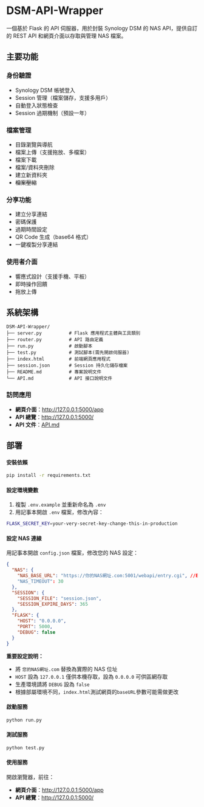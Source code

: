 # DSM-API-Wrapper

一個基於 Flask 的 API 伺服器，用於封裝 Synology DSM 的 NAS API，提供自訂的 REST API 和網頁介面以存取與管理 NAS 檔案。

## 主要功能

### 身份驗證
- Synology DSM 帳號登入
- Session 管理（檔案儲存，支援多用戶）
- 自動登入狀態檢查
- Session 過期機制（預設一年）

### 檔案管理
- 目錄瀏覽與導航
- 檔案上傳（支援拖放、多檔案）
- 檔案下載
- 檔案/資料夾刪除
- 建立新資料夾
- ~~檔案壓縮~~

### 分享功能
- 建立分享連結
- 密碼保護
- 過期時間設定
- QR Code 生成（base64 格式）
- 一鍵複製分享連結

### 使用者介面
- 響應式設計（支援手機、平板）
- 即時操作回饋
- 拖放上傳

## 系統架構

```
DSM-API-Wrapper/
├── server.py          # Flask 應用程式主體與工具類別
├── router.py          # API 路由定義
├── run.py             # 啟動腳本
├── test.py            # 測試腳本(需先開啟伺服器)
├── index.html         # 前端網頁應用程式
├── session.json       # Session 持久化儲存檔案
├── README.md          # 專案說明文件
└── API.md             # API 接口說明文件
```

### 訪問應用
- **網頁介面**：http://127.0.0.1:5000/app
- **API 總覽**：http://127.0.0.1:5000/
- **API 文件**：[API.md](API.md)

## 部署

#### 安裝依賴
```bash
pip install -r requirements.txt
```

#### 設定環境變數
1. 複製 `.env.example` 並重新命名為 `.env`
2. 用記事本開啟 `.env` 檔案，修改內容：
```bash
FLASK_SECRET_KEY=your-very-secret-key-change-this-in-production
```

#### 設定 NAS 連線
用記事本開啟 `config.json` 檔案，修改您的 NAS 設定：
```json
{
  "NAS": {
    "NAS_BASE_URL": "https://你的NAS網址.com:5001/webapi/entry.cgi", //EX: "https://cwds.taivs.tp.edu.tw:5001/webapi/entry.cgi"
    "NAS_TIMEOUT": 30
  },
  "SESSION": {
    "SESSION_FILE": "session.json",
    "SESSION_EXPIRE_DAYS": 365
  },
  "FLASK": {
    "HOST": "0.0.0.0",
    "PORT": 5000,
    "DEBUG": false
  }
}
```

**重要設定說明：**
- 將 `您的NAS網址.com` 替換為實際的 NAS 位址
- `HOST` 設為 `127.0.0.1` 僅供本機存取，設為 `0.0.0.0` 可供區網存取
- 生產環境請將 `DEBUG` 設為 `false`
- 根據部屬環境不同，`index.html`測試網頁的`baseURL`參數可能需做更改

#### 啟動服務
```bash
python run.py
```

#### 測試服務
```bash
python test.py
```

#### 使用服務
開啟瀏覽器，前往：
- **網頁介面**：http://127.0.0.1:5000/app
- **API 總覽**：http://127.0.0.1:5000/